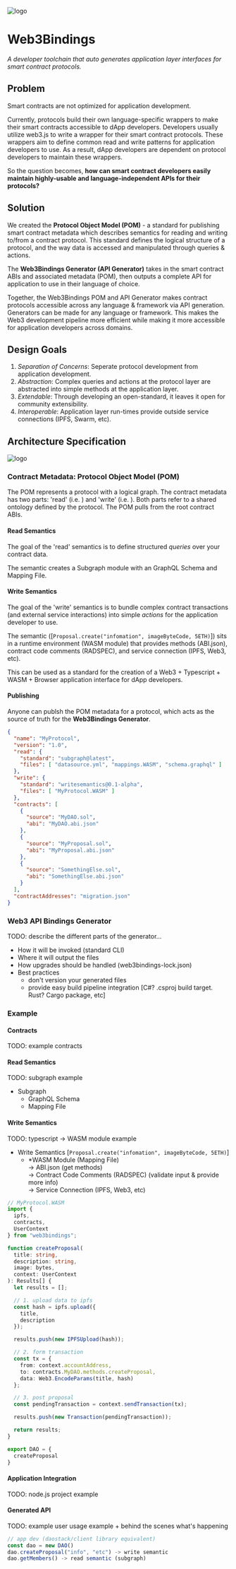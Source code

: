 ![logo](https://github.com/web3bindings/branding/blob/master/logo/logo.png)
# Web3Bindings  
*A developer toolchain that auto generates application layer interfaces for smart contract protocols.*

## Problem
Smart contracts are not optimized for application development.

Currently, protocols build their own language-specific wrappers to make their smart contracts accessible to dApp developers. Developers usually utilize web3.js to write a wrapper for their smart contract protocols. These wrappers aim to define common read and write patterns for application developers to use. As a result, dApp developers are dependent on protocol developers to maintain these wrappers.

So the question becomes, **how can smart contract developers easily maintain highly-usable and language-independent APIs for their protocols?**

## Solution
We created the **Protocol Object Model (POM)** - a standard for publishing smart contract metadata which describes semantics for reading and writing to/from a contract protocol. This standard defines the logical structure of a protocol, and the way data is accessed and manipulated through queries & actions.

The **Web3Bindings Generator (API Generator)** takes in the smart contract ABIs and associated metadata (POM), then outputs a complete API for application to use in their language of choice.

Together, the Web3Bindings POM and API Generator makes contract protocols accessible across any language & framework via API generation. Generators can be made for any language or framework. This makes the Web3 development pipeline more efficient while making it more accessible for application developers across domains.  

## Design Goals
1. *Separation of Concerns*: Seperate protocol development from application development.
2. *Abstraction*: Complex queries and actions at the protocol layer are abstracted into simple methods at the application layer.
3. *Extendable*: Through developing an open-standard, it leaves it open for community extensibility.  
4. *Interoperable*: Application layer run-times provide outside service connections (IPFS, Swarm, etc).  

## Architecture Specification  
![logo](https://github.com/web3bindings/branding/blob/master/architecture.png)
### Contract Metadata: Protocol Object Model (POM)
The POM represents a protocol with a logical graph. The contract metadata has two parts: 'read' (i.e.  ) and 'write' (i.e. ). Both parts refer to a shared ontology defined by the protocol. The POM pulls from the root contract ABIs.

#### Read Semantics  
The goal of the 'read' semantics is to define structured *queries* over your contract data.

The semantic creates a Subgraph module with an GraphQL Schema and Mapping File.

#### Write Semantics  
The goal of the 'write' semantics is to bundle complex contract transactions (and external service interactions) into simple *actions* for the application developer to use.

The semantic ([`Proposal.create("infomation", imageByteCode, 5ETH)`]) sits in a runtime environment (WASM module) that provides methods (ABI.json), contract code comments (RADSPEC), and service connection (IPFS, Web3, etc).

This can be used as a standard for the creation of a Web3 + Typescript + WASM + Browser application interface for dApp developers.

#### Publishing  
Anyone can publsh the POM metadata for a protocol, which acts as the source of truth for the **Web3Bindings Generator**.
```json
{
  "name": "MyProtocol",
  "version": "1.0",
  "read": {
    "standard": "subgraph@latest",
    "files": [ "datasource.yml", "mappings.WASM", "schema.graphql" ]
  },
  "write": {
    "standard": "writesemantics@0.1-alpha",
    "files": [ "MyProtocol.WASM" ]
  },
  "contracts": [
    {
      "source": "MyDAO.sol",
      "abi": "MyDAO.abi.json"
    },
    {
      "source": "MyProposal.sol",
      "abi": "MyProposal.abi.json"
    },
    {
      "source": "SomethingElse.sol",
      "abi": "SomethingElse.abi.json"
    }
  ],
  "contractAddresses": "migration.json"
}
```

### Web3 API Bindings Generator
TODO: describe the different parts of the generator...  
- How it will be invoked (standard CLI)  
- Where it will output the files  
- How upgrades should be handled (web3bindings-lock.json)  
- Best practices  
  - don't version your generated files  
  - provide easy build pipeline integration [C#? .csproj build target. Rust? Cargo package, etc]  

### Example  
#### Contracts  
TODO: example contracts  

#### Read Semantics  
TODO: subgraph example  
+ Subgraph  
  - GraphQL Schema  
  - Mapping File  

#### Write Semantics  
TODO: typescript -> WASM module example  
- Write Semantics [`Proposal.create("infomation", imageByteCode, 5ETH)`]  
  + *WASM Module (Mapping File)  
    -> ABI.json (get methods)  
    -> Contract Code Comments (RADSPEC) (validate input & provide more info)  
    -> Service Connection (IPFS, Web3, etc)  

```typescript
// MyProtocol.WASM
import {
  ipfs,
  contracts,
  UserContext
} from "web3bindings";

function createProposal(
  title: string,
  description: string,
  image: bytes,
  context: UserContext
): Results[] {
  let results = [];

  // 1. upload data to ipfs
  const hash = ipfs.upload({
    title,
    description
  });

  results.push(new IPFSUpload(hash));

  // 2. form transaction
  const tx = {
    from: context.accountAddress,
    to: contracts.MyDAO.methods.createProposal,
    data: Web3.EncodeParams(title, hash)
  };

  // 3. post proposal
  const pendingTransaction = context.sendTransaction(tx);

  results.push(new Transaction(pendingTransaction));

  return results;
}

export DAO = {
  createProposal
}
```

#### Application Integration  
TODO: node.js project example  

#### Generated API  
TODO: example user usage example + behind the scenes what's happening  
```typescript
// app dev (daostack/client library equivalent)
const dao = new DAO()
dao.createProposal("info", "etc") -> write semantic
dao.getMembers() -> read semantic (subgraph)
```
